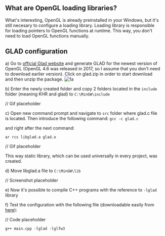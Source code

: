 
## What are OpenGL loading libraries? 

What's interesting, OpenGL is already preinstalled in your Windows, but it's still necesary to configure a loading library. Loading library is responsible for loading pointers to OpenGL functions at runtime. This way, you don't need to load OpenGL functions manually.

## GLAD configuration 

a) Go to [official Glad website](https://glad.dav1d.de/) and generate GLAD for the newest version of OpenGL (OpenGL 4.6 was released in 2017, so I assume that you don't need to download earlier version). Click on glad.zip in order to start download and then unzip the package. 
![1a](https://github.com/knitterJ/the-easiest-way-to-start-using-OpenGL-MinGW-glfw-or-freeglut-glad-or-glew-no-cmake/blob/main/Windows/3.GLAD-or-GLEW-alternatively/a.png)

b) Enter the newly created folder and copy 2 folders located in the `include` folder (meaning KHR and glad) to `C:\MinGW\include`

// Gif placeholder

c) Open new command prompt and navigate to `src` folder where glad.c file is located. Then introduce the following command: 
`gcc -c glad.c`

and right after the next command: 

`ar rcs libglad.a glad.o`

// Gif placeholder 

This way static library, which can be used universally in every project, was created. 

d) Move libglad.a file to `C:\MinGW\lib`

// Screenshot placeholder 

e) Now it's possible to compile C++ programs with the reference to `-lglad` library 

f) Test the configuration with the following file (downloadable easily from [here]()): 

// Code placeholder

 `g++ main.cpp -lglad -lglfw3`


























